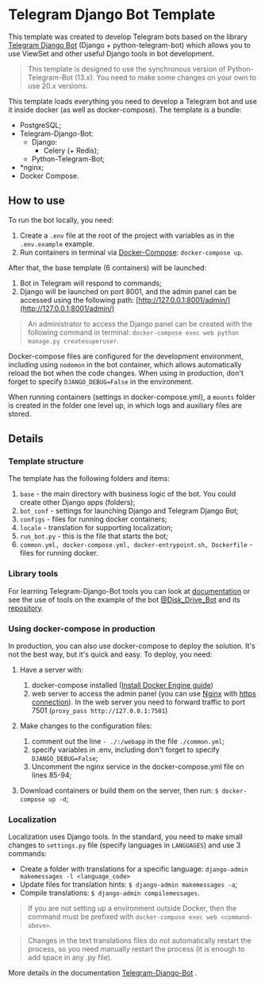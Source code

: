 # Telegram Django Bot Template

This template was created to develop Telegram bots based on the library
[Telegram Django Bot](https://github.com/alexanderaleskin/telegram_django_bot) (Django + python-telegram-bot) which allows you to use
ViewSet and other useful Django tools in bot development.

> This template is designed to use the synchronous version of Python-Telegram-Bot (13.x). You need to make some changes 
> on your own to use 20.x versions.

This template loads everything you need to develop a Telegram bot and use it inside docker
(as well as docker-compose). The template is a bundle:

* PostgreSQL;
* Telegram-Django-Bot:
   * Django:
     * Celery (+ Redis);
   * Python-Telegram-Bot;
* *nginx;
* Docker Compose.

## How to use

To run the bot locally, you need:

1. Create a `.env` file at the root of the project with variables as in the `.env.example` example.
2. Run containers in terminal via [Docker-Compose](https://docs.docker.com/compose/): `docker-compose up`.

After that, the base template (6 containers) will be launched:

1. Bot in Telegram will respond to commands;
2. Django will be launched on port 8001, and the admin panel can be accessed using the following path:
    [http://127.0.0.1:8001/admin/](http://127.0.0.1:8001/admin/)


> An administrator to access the Django panel can be created with the following command in terminal:
> `docker-compose exec web python manage.py createsuperuser`.


Docker-compose files are configured for the development environment, including using `nodemon` in the bot container, which allows
automatically reload the bot when the code changes. When using in production, don't forget to specify `DJANGO_DEBUG=False` in the environment.

When running containers (settings in docker-compose.yml), a `mounts` folder is created in the folder one level up, in which
logs and auxiliary files are stored.

## Details

### Template structure

The template has the following folders and items:

1. `base` - the main directory with business logic of the bot. You could create other Django apps (folders);
2. `bot_conf` - settings for launching Django and Telegram Django Bot;
3. `configs` - files for running docker containers;
4. `locale` - translation for supporting localization;
5. `run_bot.py` - this is the file that starts the bot;
6. `common.yml, docker-compose.yml, docker-entrypoint.sh, Dockerfile` - files for running docker.


### Library tools

For learning Telegram-Django-Bot tools you can look at
[documentation](https://github.com/alexanderaleskin/telegram_django_bot/blob/master/README.rst) or
see the use of tools on the example of the bot 
[@Disk_Drive_Bot](https://t.me/Disk_Drive_Bot) and its [repository](https://github.com/alexanderaleskin/drive_bot).


### Using docker-compose in production

In production, you can also use docker-compose to deploy the solution.
It's not the best way, but it's quick and easy. To deploy, you need:

1. Have a server with:
   1. docker-compose installed ([Install Docker Engine guide](https://docs.docker.com/engine/install/ubuntu/))
   2. web server to access the admin panel (you can use [Nginx](https://www.digitalocean.com/community/tutorials/how-to-install-nginx-on-ubuntu-20-04) with [https connection](https://www.digitalocean.com/community/tutorials/how-to-secure-nginx-with-let-s-encrypt-on-ubuntu-20-04)).
    In the web server you need to forward traffic to port 7501 (`proxy_pass http://127.0.0.1:7501`)

2. Make changes to the configuration files:
    1. comment out the line `- ./:/webapp` in the file `./common.yml`;
    2. specify variables in .env, including don't forget to specify `DJANGO_DEBUG=False`;
    3. Uncomment the nginx service in the docker-compose.yml file on lines 85-94;
3. Download containers or build them on the server, then run: `$ docker-compose up -d`;


### Localization

Localization uses Django tools. In the standard, you need to make small changes to `settings.py`
file (specify languages in `LANGUAGES`) and use 3 commands:

* Create a folder with translations for a specific language: `django-admin makemessages -l <language_code>`
* Update files for translation hints: `$ django-admin makemessages -a`;
* Compile translations: `$ django-admin compilemessages`.


> If you are not setting up a environment outside Docker, then the command must be prefixed with `docker-compose exec web <command-above>`.
 
> Changes in the text translations files do not automatically restart the process, so you need manually restart the process (it is enough to add space in any .py file).

More details in the documentation [Telegram-Django-Bot](https://github.com/alexanderaleskin/telegram_django_bot#localization) .


